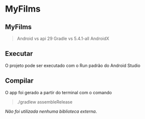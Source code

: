 # MyFilms

## MyFilms

> Android vs api 29
> Gradle vs 5.4.1-all
> AndroidX

## Executar

O projeto pode ser executado com o Run padrão do Android Studio

## Compilar

O app foi gerado a partir do terminal com o comando

> ./gradlew assembleRelease


*Não foi utilizada nenhuma biblioteca externa*.
